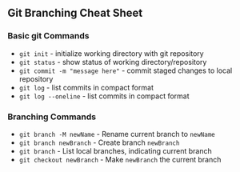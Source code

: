 ## Git Branching Cheat Sheet

### Basic git Commands
* `git init` - initialize working directory with git repository
* `git status` - show status of working directory/repository
* `git commit -m "message here"` - commit staged changes to local repository
* `git log` - list commits in compact format
* `git log --oneline` - list commits in compact format

### Branching Commands
* `git branch -M newName` - Rename current branch to `newName`
* `git branch newBranch` - Create branch `newBranch`
* `git branch` - List local branches, indicating current branch
* `git checkout newBranch` - Make `newBranch` the current branch
